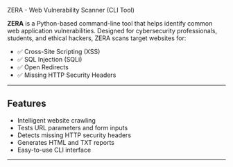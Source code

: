 ZERA - Web Vulnerability Scanner (CLI Tool)

**ZERA** is a Python-based command-line tool that helps identify common web application vulnerabilities. Designed for cybersecurity professionals, students, and ethical hackers, ZERA scans target websites for:

- ✅ Cross-Site Scripting (XSS)
- ✅ SQL Injection (SQLi)
- ✅ Open Redirects
- ✅ Missing HTTP Security Headers

---

## Features

-  Intelligent website crawling
-  Tests URL parameters and form inputs
-  Detects missing HTTP security headers
-  Generates HTML and TXT reports
-  Easy-to-use CLI interface

---
